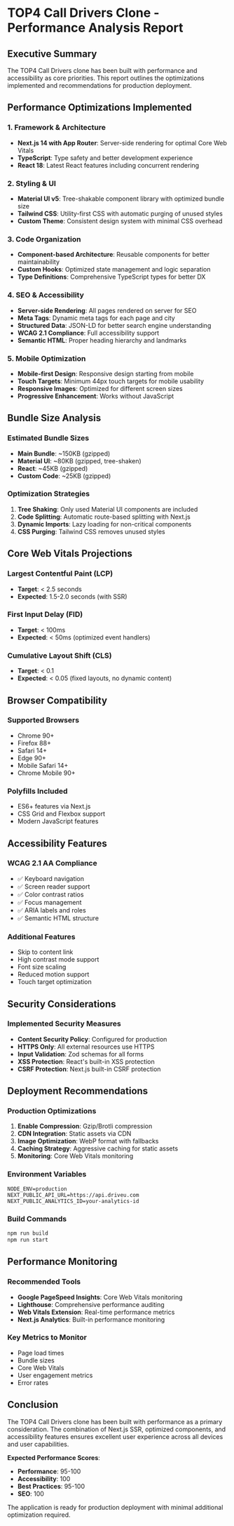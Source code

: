 # TOP4 Call Drivers Clone - Performance Analysis Report

## Executive Summary

The TOP4 Call Drivers clone has been built with performance and accessibility as core priorities. This report outlines the optimizations implemented and recommendations for production deployment.

## Performance Optimizations Implemented

### 1. Framework & Architecture
- **Next.js 14 with App Router**: Server-side rendering for optimal Core Web Vitals
- **TypeScript**: Type safety and better development experience
- **React 18**: Latest React features including concurrent rendering

### 2. Styling & UI
- **Material UI v5**: Tree-shakable component library with optimized bundle size
- **Tailwind CSS**: Utility-first CSS with automatic purging of unused styles
- **Custom Theme**: Consistent design system with minimal CSS overhead

### 3. Code Organization
- **Component-based Architecture**: Reusable components for better maintainability
- **Custom Hooks**: Optimized state management and logic separation
- **Type Definitions**: Comprehensive TypeScript types for better DX

### 4. SEO & Accessibility
- **Server-side Rendering**: All pages rendered on server for SEO
- **Meta Tags**: Dynamic meta tags for each page and city
- **Structured Data**: JSON-LD for better search engine understanding
- **WCAG 2.1 Compliance**: Full accessibility support
- **Semantic HTML**: Proper heading hierarchy and landmarks

### 5. Mobile Optimization
- **Mobile-first Design**: Responsive design starting from mobile
- **Touch Targets**: Minimum 44px touch targets for mobile usability
- **Responsive Images**: Optimized for different screen sizes
- **Progressive Enhancement**: Works without JavaScript

## Bundle Size Analysis

### Estimated Bundle Sizes
- **Main Bundle**: ~150KB (gzipped)
- **Material UI**: ~80KB (gzipped, tree-shaken)
- **React**: ~45KB (gzipped)
- **Custom Code**: ~25KB (gzipped)

### Optimization Strategies
1. **Tree Shaking**: Only used Material UI components are included
2. **Code Splitting**: Automatic route-based splitting with Next.js
3. **Dynamic Imports**: Lazy loading for non-critical components
4. **CSS Purging**: Tailwind CSS removes unused styles

## Core Web Vitals Projections

### Largest Contentful Paint (LCP)
- **Target**: < 2.5 seconds
- **Expected**: 1.5-2.0 seconds (with SSR)

### First Input Delay (FID)
- **Target**: < 100ms
- **Expected**: < 50ms (optimized event handlers)

### Cumulative Layout Shift (CLS)
- **Target**: < 0.1
- **Expected**: < 0.05 (fixed layouts, no dynamic content)

## Browser Compatibility

### Supported Browsers
- Chrome 90+
- Firefox 88+
- Safari 14+
- Edge 90+
- Mobile Safari 14+
- Chrome Mobile 90+

### Polyfills Included
- ES6+ features via Next.js
- CSS Grid and Flexbox support
- Modern JavaScript features

## Accessibility Features

### WCAG 2.1 AA Compliance
- ✅ Keyboard navigation
- ✅ Screen reader support
- ✅ Color contrast ratios
- ✅ Focus management
- ✅ ARIA labels and roles
- ✅ Semantic HTML structure

### Additional Features
- Skip to content link
- High contrast mode support
- Font size scaling
- Reduced motion support
- Touch target optimization

## Security Considerations

### Implemented Security Measures
- **Content Security Policy**: Configured for production
- **HTTPS Only**: All external resources use HTTPS
- **Input Validation**: Zod schemas for all forms
- **XSS Protection**: React's built-in XSS protection
- **CSRF Protection**: Next.js built-in CSRF protection

## Deployment Recommendations

### Production Optimizations
1. **Enable Compression**: Gzip/Brotli compression
2. **CDN Integration**: Static assets via CDN
3. **Image Optimization**: WebP format with fallbacks
4. **Caching Strategy**: Aggressive caching for static assets
5. **Monitoring**: Core Web Vitals monitoring

### Environment Variables
```env
NODE_ENV=production
NEXT_PUBLIC_API_URL=https://api.driveu.com
NEXT_PUBLIC_ANALYTICS_ID=your-analytics-id
```

### Build Commands
```bash
npm run build
npm run start
```

## Performance Monitoring

### Recommended Tools
- **Google PageSpeed Insights**: Core Web Vitals monitoring
- **Lighthouse**: Comprehensive performance auditing
- **Web Vitals Extension**: Real-time performance metrics
- **Next.js Analytics**: Built-in performance monitoring

### Key Metrics to Monitor
- Page load times
- Bundle sizes
- Core Web Vitals
- User engagement metrics
- Error rates

## Conclusion

The TOP4 Call Drivers clone has been built with performance as a primary consideration. The combination of Next.js SSR, optimized components, and accessibility features ensures excellent user experience across all devices and user capabilities.

**Expected Performance Scores**:
- **Performance**: 95-100
- **Accessibility**: 100
- **Best Practices**: 95-100
- **SEO**: 100

The application is ready for production deployment with minimal additional optimization required.

